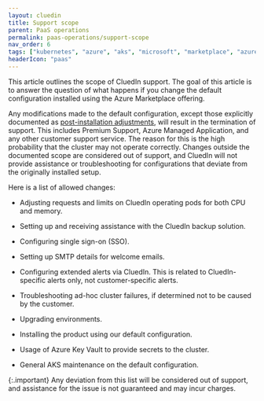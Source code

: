 ```yaml
---
layout: cluedin
title: Support scope
parent: PaaS operations
permalink: paas-operations/support-scope
nav_order: 6
tags: ["kubernetes", "azure", "aks", "microsoft", "marketplace", "azure-marketplace", "cost", "reduction", "reducing"]
headerIcon: "paas"
---
```


This article outlines the scope of CluedIn support. The goal of this article is to answer the question of what happens if you change the default configuration installed using the Azure Marketplace offering.

Any modifications made to the default configuration, except those explicitly documented as [post-installation adjustments](/deployment/azure-marketplace/step-4), will result in the termination of support. This includes Premium Support, Azure Managed Application, and any other customer support service. The reason for this is the high probability that the cluster may not operate correctly. Changes outside the documented scope are considered out of support, and CluedIn will not provide assistance or troubleshooting for configurations that deviate from the originally installed setup.

Here is a list of allowed changes:

- Adjusting requests and limits on CluedIn operating pods for both CPU and memory.

- Setting up and receiving assistance with the CluedIn backup solution.

- Configuring single sign-on (SSO).

- Setting up SMTP details for welcome emails.

- Configuring extended alerts via CluedIn. This is related to CluedIn-specific alerts only, not customer-specific alerts.

- Troubleshooting ad-hoc cluster failures, if determined not to be caused by the customer.

- Upgrading environments.

- Installing the product using our default configuration.

- Usage of Azure Key Vault to provide secrets to the cluster.

- General AKS maintenance on the default configuration.

{:.important}
Any deviation from this list will be considered out of support, and assistance for the issue is not guaranteed and may incur charges.